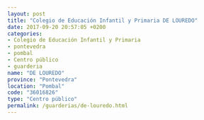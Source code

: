 ```yaml
---
layout: post
title: "Colegio de Educación Infantil y Primaria DE LOUREDO"
date: 2017-09-20 20:57:05 +0200
categories:
- Colegio de Educación Infantil y Primaria
- pontevedra
- pombal
- Centro público
- guarderia
name: "DE LOUREDO"
province: "Pontevedra"
location: "Pombal"
code: "36016826"
type: "Centro público"
permalink: /guarderias/de-louredo.html
---
```

